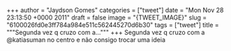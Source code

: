 
+++
author = "Jaydson Gomes"
categories = ["tweet"]
date = "Mon Nov 28 23:13:50 +0000 2011"
draft = false
image = "{TWEET_IMAGE}"
slug = "6100026fd0e3ff784a984e511c562445270d6b30"
tags = ["tweet"]
title = """Segunda vez q cruzo com a..."""
+++
Segunda vez q cruzo com a @katiasuman no centro e não consigo trocar uma ideia
